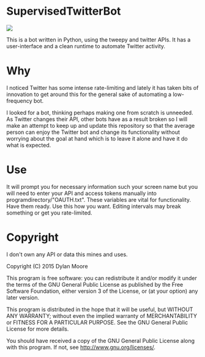 # SupervisedTwitterBot
<img src="http://i.imgur.com/pzCqPZw.jpg">

This is a bot written in Python, using the tweepy and twitter APIs. It has a user-interface and a clean runtime to automate Twitter activity.

# Why
I noticed Twitter has some intense rate-limiting and lately it has
taken bits of innovation to get around this for the general sake of
automating a low-frequency bot.

I looked for a bot, thinking perhaps making one from scratch is unneeded.
As Twitter changes their API, other bots have as a result broken so I
will make an attempt to keep up and update this repository so that the
average person can enjoy the Twitter bot and change its functionality
without worrying about the goal at hand which is to leave it alone and have it do what is expected.

# Use
It will prompt you for necessary information such your screen name but you will need to enter your API and access tokens manually into programdirectory/"OAUTH.txt". These variables are 
vital for functionality. Have them ready.
Use this how you want. Editing intervals may break something or get you rate-limited. 

# Copyright
I don't own any API or data this mines and uses. 

Copyright (C) 2015  Dylan Moore

This program is free software: you can redistribute it and/or modify
it under the terms of the GNU General Public License as published by
the Free Software Foundation, either version 3 of the License, or
(at your option) any later version.

This program is distributed in the hope that it will be useful,
but WITHOUT ANY WARRANTY; without even the implied warranty of
MERCHANTABILITY or FITNESS FOR A PARTICULAR PURPOSE.  See the
GNU General Public License for more details.

You should have received a copy of the GNU General Public License
along with this program.  If not, see <http://www.gnu.org/licenses/>.
